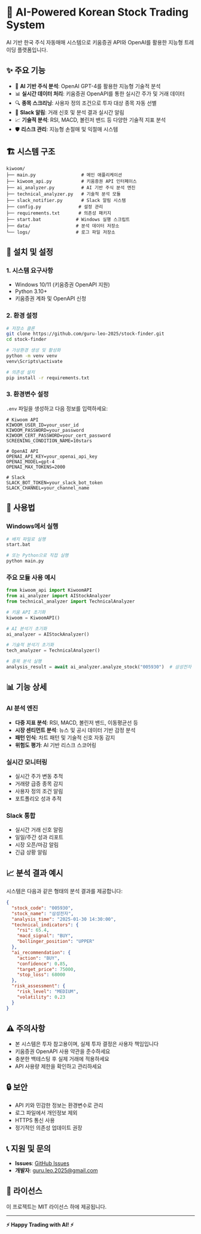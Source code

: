 # 🚀 AI-Powered Korean Stock Trading System

AI 기반 한국 주식 자동매매 시스템으로 키움증권 API와 OpenAI를 활용한 지능형 트레이딩 플랫폼입니다.

## ✨ 주요 기능

- 🤖 **AI 기반 주식 분석**: OpenAI GPT-4를 활용한 지능형 기술적 분석
- 📊 **실시간 데이터 처리**: 키움증권 OpenAPI를 통한 실시간 주가 및 거래 데이터
- 🔍 **종목 스크리닝**: 사용자 정의 조건으로 투자 대상 종목 자동 선별
- 📱 **Slack 알림**: 거래 신호 및 분석 결과 실시간 알림
- 📈 **기술적 분석**: RSI, MACD, 볼린저 밴드 등 다양한 기술적 지표 분석
- 🛡️ **리스크 관리**: 지능형 손절매 및 익절매 시스템

## 🏗️ 시스템 구조

```
kiwoom/
├── main.py                 # 메인 애플리케이션
├── kiwoom_api.py           # 키움증권 API 인터페이스
├── ai_analyzer.py          # AI 기반 주식 분석 엔진
├── technical_analyzer.py   # 기술적 분석 모듈
├── slack_notifier.py       # Slack 알림 시스템
├── config.py              # 설정 관리
├── requirements.txt       # 의존성 패키지
├── start.bat             # Windows 실행 스크립트
├── data/                 # 분석 데이터 저장소
└── logs/                 # 로그 파일 저장소
```

## 🔧 설치 및 설정

### 1. 시스템 요구사항
- Windows 10/11 (키움증권 OpenAPI 지원)
- Python 3.10+
- 키움증권 계좌 및 OpenAPI 신청

### 2. 환경 설정

```bash
# 저장소 클론
git clone https://github.com/guru-leo-2025/stock-finder.git
cd stock-finder

# 가상환경 생성 및 활성화
python -m venv venv
venv\Scripts\activate

# 의존성 설치
pip install -r requirements.txt
```

### 3. 환경변수 설정

`.env` 파일을 생성하고 다음 정보를 입력하세요:

```env
# Kiwoom API
KIWOOM_USER_ID=your_user_id
KIWOOM_PASSWORD=your_password
KIWOOM_CERT_PASSWORD=your_cert_password
SCREENING_CONDITION_NAME=10stars

# OpenAI API
OPENAI_API_KEY=your_openai_api_key
OPENAI_MODEL=gpt-4
OPENAI_MAX_TOKENS=2000

# Slack
SLACK_BOT_TOKEN=your_slack_bot_token
SLACK_CHANNEL=your_channel_name
```

## 🚀 사용법

### Windows에서 실행
```bash
# 배치 파일로 실행
start.bat

# 또는 Python으로 직접 실행
python main.py
```

### 주요 모듈 사용 예시

```python
from kiwoom_api import KiwoomAPI
from ai_analyzer import AIStockAnalyzer
from technical_analyzer import TechnicalAnalyzer

# 키움 API 초기화
kiwoom = KiwoomAPI()

# AI 분석기 초기화
ai_analyzer = AIStockAnalyzer()

# 기술적 분석기 초기화
tech_analyzer = TechnicalAnalyzer()

# 종목 분석 실행
analysis_result = await ai_analyzer.analyze_stock("005930")  # 삼성전자
```

## 📊 기능 상세

### AI 분석 엔진
- **다중 지표 분석**: RSI, MACD, 볼린저 밴드, 이동평균선 등
- **시장 센티먼트 분석**: 뉴스 및 공시 데이터 기반 감정 분석
- **패턴 인식**: 차트 패턴 및 기술적 신호 자동 감지
- **위험도 평가**: AI 기반 리스크 스코어링

### 실시간 모니터링
- 실시간 주가 변동 추적
- 거래량 급증 종목 감지
- 사용자 정의 조건 알림
- 포트폴리오 성과 추적

### Slack 통합
- 실시간 거래 신호 알림
- 일일/주간 성과 리포트
- 시장 오픈/마감 알림
- 긴급 상황 알림

## 📈 분석 결과 예시

시스템은 다음과 같은 형태의 분석 결과를 제공합니다:

```json
{
  "stock_code": "005930",
  "stock_name": "삼성전자",
  "analysis_time": "2025-01-30 14:30:00",
  "technical_indicators": {
    "rsi": 65.4,
    "macd_signal": "BUY",
    "bollinger_position": "UPPER"
  },
  "ai_recommendation": {
    "action": "BUY",
    "confidence": 0.85,
    "target_price": 75000,
    "stop_loss": 68000
  },
  "risk_assessment": {
    "risk_level": "MEDIUM",
    "volatility": 0.23
  }
}
```

## ⚠️ 주의사항

- 본 시스템은 투자 참고용이며, 실제 투자 결정은 사용자 책임입니다
- 키움증권 OpenAPI 사용 약관을 준수하세요
- 충분한 백테스팅 후 실제 거래에 적용하세요
- API 사용량 제한을 확인하고 관리하세요

## 🔒 보안

- API 키와 민감한 정보는 환경변수로 관리
- 로그 파일에서 개인정보 제외
- HTTPS 통신 사용
- 정기적인 의존성 업데이트 권장

## 📞 지원 및 문의

- **Issues**: [GitHub Issues](https://github.com/guru-leo-2025/stock-finder/issues)
- **개발자**: guru.leo.2025@gmail.com

## 📄 라이선스

이 프로젝트는 MIT 라이선스 하에 제공됩니다.

---
**⚡ Happy Trading with AI! ⚡**